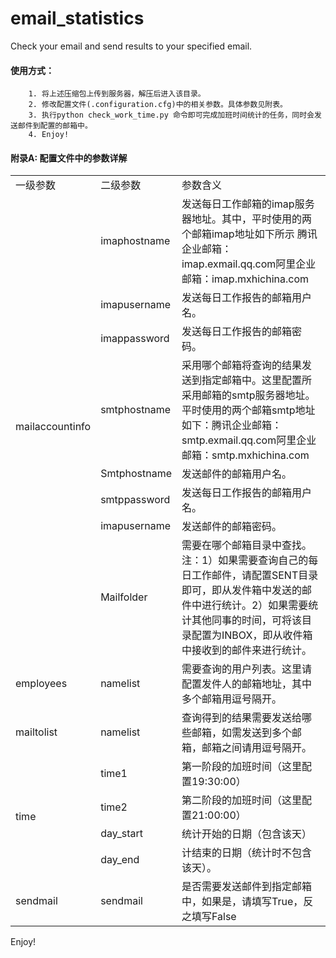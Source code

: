 # email_statistics
Check your email and send results to your specified email.

#### 使用方式：
        1. 将上述压缩包上传到服务器，解压后进入该目录。
        2. 修改配置文件(.configuration.cfg)中的相关参数。具体参数见附表。
        3. 执行python check_work_time.py 命令即可完成加班时间统计的任务，同时会发送邮件到配置的邮箱中。
        4. Enjoy!


#### 附录A: 配置文件中的参数详解

<table>
    <tr>
        <td>一级参数</td> 
        <td>二级参数</td> 
        <td>参数含义</td> 
   </tr>
   <tr>
        <td rowspan="8">mailaccountinfo</td> 
        <td>imaphostname</td> 
        <td> 发送每日工作邮箱的imap服务器地址。其中，平时使用的两个邮箱imap地址如下所示 腾讯企业邮箱：imap.exmail.qq.com阿里企业邮箱：imap.mxhichina.com
</td> 
   </tr>
   <tr>
        <td>imapusername</td> 
        <td>发送每日工作报告的邮箱用户名。</td> 
   </tr>
   <tr>
        <td>imappassword</td> 
        <td>发送每日工作报告的邮箱密码。</td> 
   </tr>
   <tr>
        <td>smtphostname</td> 
        <td>采用哪个邮箱将查询的结果发送到指定邮箱中。这里配置所采用邮箱的smtp服务器地址。平时使用的两个邮箱smtp地址如下：腾讯企业邮箱：smtp.exmail.qq.com阿里企业邮箱：smtp.mxhichina.com</td> 
   </tr>
   <tr>
        <td>Smtphostname</td> 
        <td>发送邮件的邮箱用户名。</td> 
   </tr>
   <tr>
        <td>smtppassword</td> 
        <td>发送每日工作报告的邮箱用户名。</td> 
   </tr>
   <tr>
        <td>imapusername</td> 
        <td>发送邮件的邮箱密码。</td> 
   </tr>
   <tr>
        <td>Mailfolder</td> 
        <td>需要在哪个邮箱目录中查找。注：1）如果需要查询自己的每日工作邮件，请配置SENT目录即可，即从发件箱中发送的邮件中进行统计。2）如果需要统计其他同事的时间，可将该目录配置为INBOX，即从收件箱中接收到的邮件来进行统计。</td> 
   </tr>
   <tr>
        <td>employees</td>    
        <td >namelist</td>  
        <td>需要查询的用户列表。这里请配置发件人的邮箱地址，其中多个邮箱用逗号隔开。</td> 
   </tr>
   <tr>
        <td>mailtolist</td>    
        <td >namelist</td>  
        <td>查询得到的结果需要发送给哪些邮箱，如需发送到多个邮箱，邮箱之间请用逗号隔开。</td> 
   </tr>
   <tr>
        <td rowspan="4">time</td>  
        <td >time1</td>  
        <td >第一阶段的加班时间（这里配置19:30:00）</td>  
   </tr>
   <tr>
        <td >time2</td>  
        <td >第二阶段的加班时间（这里配置21:00:00）</td>  
   </tr>
   <tr>
        <td >day_start</td>  
        <td >统计开始的日期（包含该天）</td>  
   </tr>
   <tr>
        <td >day_end</td>  
        <td >计结束的日期（统计时不包含该天）。</td>  
   </tr>
   <tr>
        <td >sendmail</td>  
        <td >sendmail</td>  
        <td >是否需要发送邮件到指定邮箱中，如果是，请填写True，反之填写False</td>  
   </tr>
</table>
	
Enjoy!
